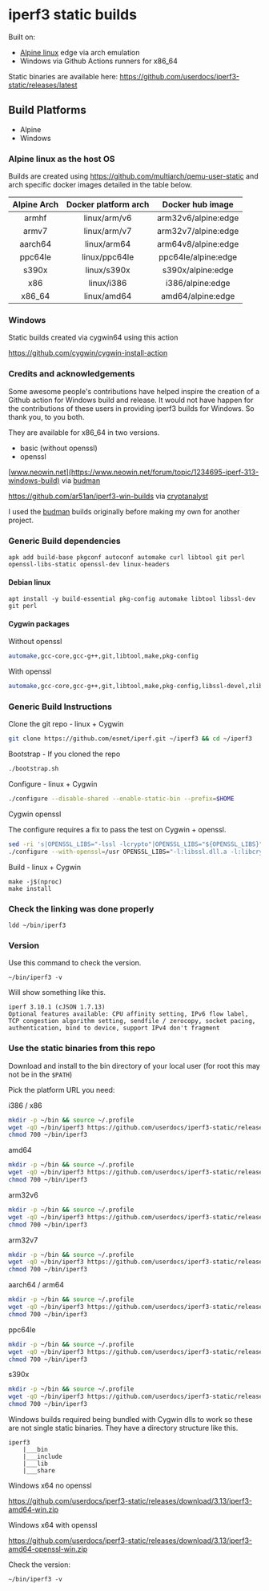 # iperf3 static builds

Built on:

- [Alpine linux](https://alpinelinux.org) edge via arch emulation
- Windows via Github Actions runners for x86_64

Static binaries are available here: https://github.com/userdocs/iperf3-static/releases/latest

## Build Platforms

- Alpine
- Windows

### Alpine linux as the host OS

Builds are created using https://github.com/multiarch/qemu-user-static and arch specific docker images detailed in the table below.

| Alpine Arch | Docker platform arch |  Docker hub image   |
| :---------: | :------------------: | :-----------------: |
|    armhf    |     linux/arm/v6     | arm32v6/alpine:edge |
|    armv7    |     linux/arm/v7     | arm32v7/alpine:edge |
|   aarch64   |     linux/arm64      | arm64v8/alpine:edge |
|   ppc64le   |    linux/ppc64le     | ppc64le/alpine:edge |
|    s390x    |     linux/s390x      |  s390x/alpine:edge  |
|     x86     |      linux/i386      |  i386/alpine:edge   |
|   x86_64    |     linux/amd64      |  amd64/alpine:edge  |

### Windows

Static builds created via cygwin64 using this action

https://github.com/cygwin/cygwin-install-action

### Credits and acknowledgements

Some awesome people's contributions have helped inspire the creation of a Github action for Windows build and release. It would not have happen for the contributions of these users in providing iperf3 builds for Windows. So thank you, to you both.

They are available for x86_64 in two versions.

- basic (without openssl)
- openssl

[www.neowin.net](https://www.neowin.net/forum/topic/1234695-iperf-313-windows-build) via [budman](https://www.neowin.net/forum/profile/14624-budman/)

https://github.com/ar51an/iperf3-win-builds via [cryptanalyst](https://www.neowin.net/forum/profile/170754-cryptanalyst/)

I used the [budman](https://www.neowin.net/forum/profile/14624-budman/) builds originally before making my own for another project.

### Generic Build dependencies

```
apk add build-base pkgconf autoconf automake curl libtool git perl openssl-libs-static openssl-dev linux-headers
```

#### Debian linux

```
apt install -y build-essential pkg-config automake libtool libssl-dev git perl
```

#### Cygwin packages

Without openssl

```bash
automake,gcc-core,gcc-g++,git,libtool,make,pkg-config
```

With openssl

```bash
automake,gcc-core,gcc-g++,git,libtool,make,pkg-config,libssl-devel,zlib-devel
```

### Generic Build Instructions

Clone the git repo - linux + Cygwin

```bash
git clone https://github.com/esnet/iperf.git ~/iperf3 && cd ~/iperf3
```

Bootstrap - If you cloned the repo

```bash
./bootstrap.sh
```

Configure - linux + Cygwin

```bash
./configure --disable-shared --enable-static-bin --prefix=$HOME
```

Cygwin openssl

The configure requires a fix to pass the test on Cygwin + openssl.

```bash
sed -ri 's|OPENSSL_LIBS="-lssl -lcrypto"|OPENSSL_LIBS="${OPENSSL_LIBS}"|g' "configure"
./configure --with-openssl=/usr OPENSSL_LIBS="-l:libssl.dll.a -l:libcrypto.dll.a" --disable-shared --enable-static-bin --prefix="$HOME"
```

Build - linux + Cygwin

```
make -j$(nproc)
make install
```

### Check the linking was done properly

```
ldd ~/bin/iperf3
```

### Version

Use this command to check the version.

```
~/bin/iperf3 -v
```

Will show something like this.

```
iperf 3.10.1 (cJSON 1.7.13)
Optional features available: CPU affinity setting, IPv6 flow label, TCP congestion algorithm setting, sendfile / zerocopy, socket pacing, authentication, bind to device, support IPv4 don't fragment
```

### Use the static binaries from this repo

Download and install to the bin directory of your local user (for root this may not be in the `$PATH`)

Pick the platform URL you need:

i386 / x86

```bash
mkdir -p ~/bin && source ~/.profile
wget -qO ~/bin/iperf3 https://github.com/userdocs/iperf3-static/releases/latest/download/iperf3-i386
chmod 700 ~/bin/iperf3
```

amd64

```bash
mkdir -p ~/bin && source ~/.profile
wget -qO ~/bin/iperf3 https://github.com/userdocs/iperf3-static/releases/latest/download/iperf3-amd64
chmod 700 ~/bin/iperf3
```

arm32v6

```bash
mkdir -p ~/bin && source ~/.profile
wget -qO ~/bin/iperf3 https://github.com/userdocs/iperf3-static/releases/latest/download/iperf3-arm32v6
chmod 700 ~/bin/iperf3
```

arm32v7

```bash
mkdir -p ~/bin && source ~/.profile
wget -qO ~/bin/iperf3 https://github.com/userdocs/iperf3-static/releases/latest/download/iperf3-arm32v7
chmod 700 ~/bin/iperf3
```

aarch64 / arm64

```bash
mkdir -p ~/bin && source ~/.profile
wget -qO ~/bin/iperf3 https://github.com/userdocs/iperf3-static/releases/latest/download/iperf3-arm64v8
chmod 700 ~/bin/iperf3
```

ppc64le

```bash
mkdir -p ~/bin && source ~/.profile
wget -qO ~/bin/iperf3 https://github.com/userdocs/iperf3-static/releases/latest/download/iperf3-ppc64le
chmod 700 ~/bin/iperf3
```

s390x

```bash
mkdir -p ~/bin && source ~/.profile
wget -qO ~/bin/iperf3 https://github.com/userdocs/iperf3-static/releases/latest/download/iperf3-s390x
chmod 700 ~/bin/iperf3
```

Windows builds required being bundled with Cygwin dlls to work so these are not single static binaries. They have a directory structure like this.

```
iperf3
    |___bin
    |___include
    |___lib
    |___share
```

Windows x64 no openssl

https://github.com/userdocs/iperf3-static/releases/download/3.13/iperf3-amd64-win.zip

Windows x64 with openssl

https://github.com/userdocs/iperf3-static/releases/download/3.13/iperf3-amd64-openssl-win.zip

Check the version:

```
~/bin/iperf3 -v
```
